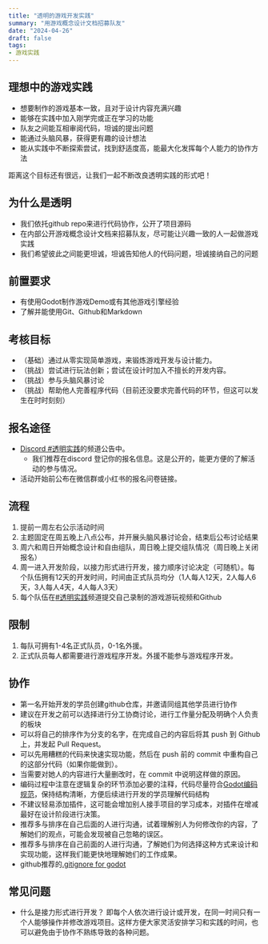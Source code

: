 ```yaml
---
title: "透明的游戏开发实践"
summary: "用游戏概念设计文档招募队友"
date: "2024-04-26"
draft: false
tags:
- 游戏实践
---
```


## 理想中的游戏实践

- 想要制作的游戏基本一致，且对于设计内容充满兴趣
- 能够在实践中加入刚学完或正在学习的功能
- 队友之间能互相审阅代码，坦诚的提出问题
- 能通过头脑风暴，获得更有趣的设计想法
- 能从实践中不断探索尝试，找到舒适度高，能最大化发挥每个人能力的协作方法

距离这个目标还有很远，让我们一起不断改良透明实践的形式吧！

## 为什么是透明

- 我们依托github repo来进行代码协作，公开了项目源码
- 在内部公开游戏概念设计文档来招募队友，尽可能让兴趣一致的人一起做游戏实践
- 我们希望彼此之间能更坦诚，坦诚告知他人的代码问题，坦诚接纳自己的问题

## 前置要求
- 有使用Godot制作游戏Demo或有其他游戏引擎经验
- 了解并能使用Git、Github和Markdown

## 考核目标
- （基础）通过从零实现简单游戏，来锻炼游戏开发与设计能力。
- （挑战）尝试进行玩法创新；尝试在设计时加入不擅长的开发内容。
- （挑战）参与头脑风暴讨论
- （挑战）帮助他人完善程序代码（目前还没要求完善代码的环节，但这可以发生在时时刻刻）

## 报名途径

- [Discord #透明实践](https://discord.com/channels/1222143186151936091/1230415676922007602)的频道公告中。
    - 我们推荐在discord 登记你的报名信息。这是公开的，能更方便的了解活动的参与情况。
- 活动开始前公布在微信群或小红书的报名问卷链接。

## 流程
1. 提前一周左右公示活动时间
2. 主题固定在周五晚上八点公布，并开展头脑风暴讨论会，结束后公布讨论结果
3. 周六和周日开始概念设计和自由组队，周日晚上提交组队情况（周日晚上关闭报名）
4. 周一进入开发阶段，以接力形式进行开发，接力顺序讨论决定（可随机）。每个队伍拥有12天的开发时间，时间由正式队员均分（1人每人12天，2人每人6天，3人每人4天，4人每人3天）
5. 每个队伍在[#透明实践](https://discord.com/channels/1222143186151936091/1230415676922007602)频道提交自己录制的游戏游玩视频和Github

## 限制
1. 每队可拥有1-4名正式队员，0-1名外援。
2. 正式队员每人都需要进行游戏程序开发。外援不能参与游戏程序开发。

## 协作
- 第一名开始开发的学员创建github仓库，并邀请同组其他学员进行协作
- 建议在开发之前可以选择进行分工协商讨论，进行工作量分配及明确个人负责的板块
- 可以将自己的排序作为分支的名字，在完成自己的内容后将其 push 到 Github 上，并发起 Pull Request。
- 可以先用糟糕的代码来快速实现功能，然后在 push 前的 commit 中重构自己的这部分代码（如果你能做到）。
- 当需要对她人的内容进行大量删改时，在 commit 中说明这样做的原因。
- 编码过程中注意在逻辑复杂的环节添加必要的注释，代码尽量符合[Godot编码规范](https://docs.godotengine.org/zh-cn/4.x/tutorials/scripting/gdscript/gdscript_styleguide.html)，保持结构清晰，方便后续进行开发的学员理解代码结构
- 不建议轻易添加插件，这可能会增加别人接手项目的学习成本，对插件在增减最好在设计阶段进行决策。
- 推荐多与排序在自己后面的人进行沟通，试着理解别人为何修改你的内容，了解她们的观点，可能会发现被自己忽略的误区。
- 推荐多与排序在自己前面的人进行沟通，了解她们为何选择这种方式来设计和实现功能，这样我们能更快地理解她们的工作成果。
- github推荐的[.gitignore for godot](https://github.com/github/gitignore/blob/main/Godot.gitignore)

## 常见问题
- 什么是接力形式进行开发？
即每个人依次进行设计或开发，在同一时间只有一个人能够操作并修改游戏项目。这样方便大家灵活安排学习和实践的时间，也可以避免由于协作不熟练导致的各种问题。

